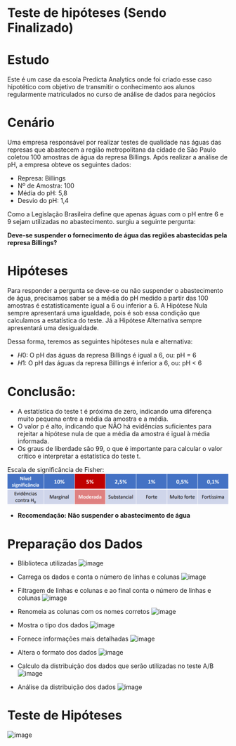 # Teste de hipóteses (Sendo Finalizado)

# Estudo
Este é um case da escola Predicta Analytics onde foi criado esse caso hipotético com objetivo de transmitir o conhecimento aos alunos
regularmente matriculados no curso de análise de dados para negócios

# Cenário
Uma empresa responsável por realizar testes de qualidade nas águas das represas que abastecem a região
metropolitana da cidade de São Paulo coletou 100 amostras de água da represa Billings. Após realizar a
análise de pH, a empresa obteve os seguintes dados:

- Represa: Billings
- Nº de Amostra: 100
- Média do pH: 5,8
- Desvio do pH: 1,4

Como a Legislação Brasileira define que apenas águas com o pH entre 6 e 9 sejam utilizadas no abastecimento.
surgiu a seguinte pergunta:

**Deve-se suspender o fornecimento de água das regiões abastecidas pela represa Billings?**

# Hipóteses

Para responder a pergunta se deve-se ou não suspender o abastecimento de água, precisamos saber se a média do pH medido a partir das 100 amostras é
estatisticamente igual a 6 ou inferior a 6. A Hipótese Nula sempre apresentará uma igualdade, pois é sob essa condição que calculamos a estatística do 
teste. Já a Hipótese Alternativa sempre apresentará uma desigualdade.

Dessa forma, teremos as seguintes hipóteses nula e alternativa:
- 𝐻0: O pH das águas da represa Billings é igual a 6, ou: pH = 6
- 𝐻1: O pH das águas da represa Billings é inferior a 6, ou: pH < 6


# Conclusão:
- A estatística do teste t é próxima de zero, indicando uma diferença muito pequena entre a média da amostra e a média.
- O valor p é alto, indicando que NÃO há evidências suficientes para rejeitar a hipótese nula de que a média da amostra é igual à média informada.
- Os graus de liberdade são 99, o que é importante para calcular o valor crítico e interpretar a estatística do teste t.

Escala de significância de Fisher:
![image](https://github.com/RafaelBortolotti/Analise-de-Dados/blob/main/Analise%20Python/Projeto01/imagens/Captura%20de%20tela%202024-03-20%20224524.png)

- **Recomendação: Não suspender o abastecimento de água**

# Preparação dos Dados

- Bliblioteca utilizadas
![image](https://github.com/RafaelBortolotti/Analise-de-Dados/assets/48927975/7362f92b-5fba-4dde-a476-6bfa8f74ba39)

- Carrega os dados e conta o número de linhas e colunas
![image](https://github.com/RafaelBortolotti/Analise-de-Dados/assets/48927975/fa89f767-9d0e-49bc-92cc-078bfcd4b8b5)

- Filtragem de linhas e colunas e ao final conta o número de linhas e colunas
![image](https://github.com/RafaelBortolotti/Analise-de-Dados/assets/48927975/753ce19e-e785-4a98-9530-c2e0923de6cb)

- Renomeia as colunas com os nomes corretos
![image](https://github.com/RafaelBortolotti/Analise-de-Dados/assets/48927975/4cd02790-7fed-4620-b5e2-62f635663764)

- Mostra o tipo dos dados
![image](https://github.com/RafaelBortolotti/Analise-de-Dados/assets/48927975/2825bc79-2a91-4954-a789-0052ebf21261)

- Fornece informações mais detalhadas
![image](https://github.com/RafaelBortolotti/Analise-de-Dados/assets/48927975/5ddef273-a33f-4e2b-94da-8346ec7b8d49)

- Altera o formato dos dados 
![image](https://github.com/RafaelBortolotti/Analise-de-Dados/assets/48927975/02482d4e-670d-4827-b817-e31640b36532)

- Calculo da distribuição dos dados que serão utilizadas no teste A/B
![image](https://github.com/RafaelBortolotti/Analise-de-Dados/assets/48927975/9440cd4f-b19d-430f-bacd-01f78b831d76)

- Análise da distribuição dos dados
![image](https://github.com/RafaelBortolotti/Analise-de-Dados/assets/48927975/b85033e6-9ef5-43ba-a683-dcd07858e1ae)

# Teste de Hipóteses

![image](https://github.com/RafaelBortolotti/Analise-de-Dados/assets/48927975/a9b5c747-1efc-48ed-abf1-2bcb0063714d)






